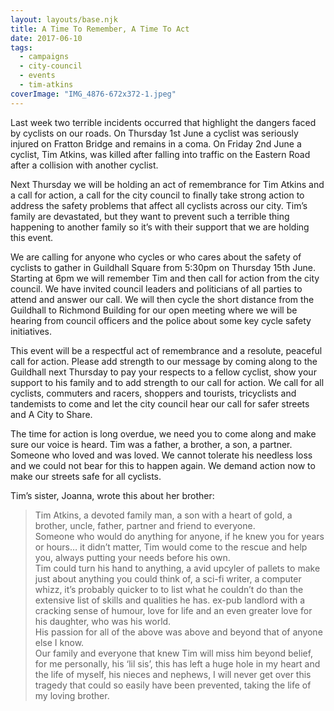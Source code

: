 ```yaml
---
layout: layouts/base.njk
title: A Time To Remember, A Time To Act
date: 2017-06-10
tags:  
  - campaigns
  - city-council
  - events 
  - tim-atkins
coverImage: "IMG_4876-672x372-1.jpeg"
---
```


Last week two terrible incidents occurred that highlight the dangers faced by cyclists on our roads. On Thursday 1st June a cyclist was seriously injured on Fratton Bridge and remains in a coma. On Friday 2nd June a cyclist, Tim Atkins, was killed after falling into traffic on the Eastern Road after a collision with another cyclist.

Next Thursday we will be holding an act of remembrance for Tim Atkins and a call for action, a call for the city council to finally take strong action to address the safety problems that affect all cyclists across our city. Tim’s family are devastated, but they want to prevent such a terrible thing happening to another family so it’s with their support that we are holding this event.

We are calling for anyone who cycles or who cares about the safety of cyclists to gather in Guildhall Square from 5:30pm on Thursday 15th June. Starting at 6pm we will remember Tim and then call for action from the city council. We have invited council leaders and politicians of all parties to attend and answer our call. We will then cycle the short distance from the Guildhall to Richmond Building for our open meeting where we will be hearing from council officers and the police about some key cycle safety initiatives.

This event will be a respectful act of remembrance and a resolute, peaceful call for action. Please add strength to our message by coming along to the Guildhall next Thursday to pay your respects to a fellow cyclist, show your support to his family and to add strength to our call for action. We call for all cyclists, commuters and racers, shoppers and tourists, tricyclists and tandemists to come and let the city council hear our call for safer streets and A City to Share.

The time for action is long overdue, we need you to come along and make sure our voice is heard. Tim was a father, a brother, a son, a partner. Someone who loved and was loved. We cannot tolerate his needless loss and we could not bear for this to happen again. We demand action now to make our streets safe for all cyclists.

Tim’s sister, Joanna, wrote this about her brother:

> Tim Atkins, a devoted family man, a son with a heart of gold, a brother, uncle, father, partner and friend to everyone.  
> Someone who would do anything for anyone, if he knew you for years or hours… it didn’t matter, Tim would come to the rescue and help you, always putting your needs before his own.  
> Tim could turn his hand to anything, a avid upcyler of pallets to make just about anything you could think of, a sci-fi writer, a computer whizz, it’s probably quicker to to list what he couldn’t do than the extensive list of skills and qualities he has. ex-pub landlord with a cracking sense of humour, love for life and an even greater love for his daughter, who was his world.  
> His passion for all of the above was above and beyond that of anyone else I know.  
> Our family and everyone that knew Tim will miss him beyond belief, for me personally, his ‘lil sis’, this has left a huge hole in my heart and the life of myself, his nieces and nephews, I will never get over this tragedy that could so easily have been prevented, taking the life of my loving brother.
